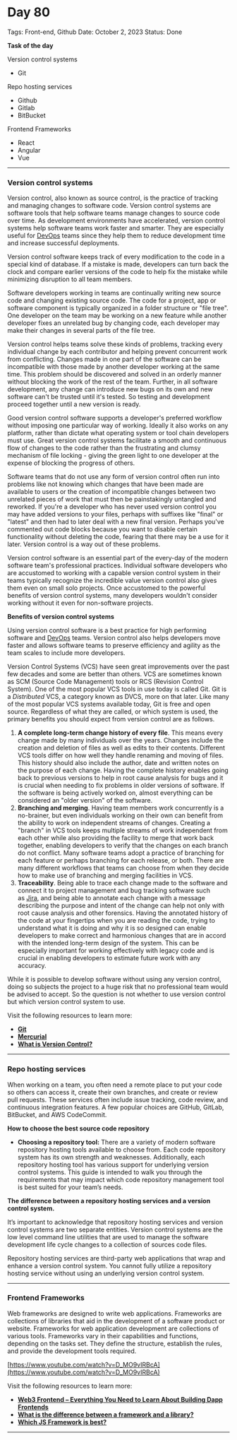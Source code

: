 # Day 80

Tags: Front-end, Github
Date: October 2, 2023
Status: Done

**Task of the day**

Version control systems

- Git

Repo hosting services

- Github
- Gitlab
- BitBucket

Frontend Frameworks

- React
- Angular
- Vue

---

### Version control systems

Version control, also known as source control, is the practice of tracking and managing changes to software code. Version control systems are software tools that help software teams manage changes to source code over time. As development environments have accelerated, version control systems help software teams work faster and smarter. They are especially useful for [DevOps](https://www.atlassian.com/devops/what-is-devops) teams since they help them to reduce development time and increase successful deployments.

Version control software keeps track of every modification to the code in a special kind of database. If a mistake is made, developers can turn back the clock and compare earlier versions of the code to help fix the mistake while minimizing disruption to all team members.

Software developers working in teams are continually writing new source code and changing existing source code. The code for a project, app or software component is typically organized in a folder structure or "file tree". One developer on the team may be working on a new feature while another developer fixes an unrelated bug by changing code, each developer may make their changes in several parts of the file tree.

Version control helps teams solve these kinds of problems, tracking every individual change by each contributor and helping prevent concurrent work from conflicting. Changes made in one part of the software can be incompatible with those made by another developer working at the same time. This problem should be discovered and solved in an orderly manner without blocking the work of the rest of the team. Further, in all software development, any change can introduce new bugs on its own and new software can't be trusted until it's tested. So testing and development proceed together until a new version is ready.

Good version control software supports a developer's preferred workflow without imposing one particular way of working. Ideally it also works on any platform, rather than dictate what operating system or tool chain developers must use. Great version control systems facilitate a smooth and continuous flow of changes to the code rather than the frustrating and clumsy mechanism of file locking - giving the green light to one developer at the expense of blocking the progress of others.

Software teams that do not use any form of version control often run into problems like not knowing which changes that have been made are available to users or the creation of incompatible changes between two unrelated pieces of work that must then be painstakingly untangled and reworked. If you're a developer who has never used version control you may have added versions to your files, perhaps with suffixes like "final" or "latest" and then had to later deal with a new final version. Perhaps you've commented out code blocks because you want to disable certain functionality without deleting the code, fearing that there may be a use for it later. Version control is a way out of these problems.

Version control software is an essential part of the every-day of the modern software team's professional practices. Individual software developers who are accustomed to working with a capable version control system in their teams typically recognize the incredible value version control also gives them even on small solo projects. Once accustomed to the powerful benefits of version control systems, many developers wouldn't consider working without it even for non-software projects.

**Benefits of version control systems**

Using version control software is a best practice for high performing software and [DevOps](https://www.atlassian.com/devops/what-is-devops) teams. Version control also helps developers move faster and allows software teams to preserve efficiency and agility as the team scales to include more developers.

Version Control Systems (VCS) have seen great improvements over the past few decades and some are better than others. VCS are sometimes known as SCM (Source Code Management) tools or RCS (Revision Control System). One of the most popular VCS tools in use today is called Git. Git is a *Distributed* VCS, a category known as DVCS, more on that later. Like many of the most popular VCS systems available today, Git is free and open source. Regardless of what they are called, or which system is used, the primary benefits you should expect from version control are as follows.

1. **A complete long-term change history of every file**. This means every change made by many individuals over the years. Changes include the creation and deletion of files as well as edits to their contents. Different VCS tools differ on how well they handle renaming and moving of files. This history should also include the author, date and written notes on the purpose of each change. Having the complete history enables going back to previous versions to help in root cause analysis for bugs and it is crucial when needing to fix problems in older versions of software. If the software is being actively worked on, almost everything can be considered an "older version" of the software.
2. **Branching and merging**. Having team members work concurrently is a no-brainer, but even individuals working on their own can benefit from the ability to work on independent streams of changes. Creating a "branch" in VCS tools keeps multiple streams of work independent from each other while also providing the facility to merge that work back together, enabling developers to verify that the changes on each branch do not conflict. Many software teams adopt a practice of branching for each feature or perhaps branching for each release, or both. There are many different workflows that teams can choose from when they decide how to make use of branching and merging facilities in VCS.
3. **Traceability**. Being able to trace each change made to the software and connect it to project management and bug tracking software such as [Jira](https://www.atlassian.com/software/jira), and being able to annotate each change with a message describing the purpose and intent of the change can help not only with root cause analysis and other forensics. Having the annotated history of the code at your fingertips when you are reading the code, trying to understand what it is doing and why it is so designed can enable developers to make correct and harmonious changes that are in accord with the intended long-term design of the system. This can be especially important for working effectively with legacy code and is crucial in enabling developers to estimate future work with any accuracy.

While it is possible to develop software without using any version control, doing so subjects the project to a huge risk that no professional team would be advised to accept. So the question is not whether to use version control but which version control system to use.

Visit the following resources to learn more:

- **[Git](https://git-scm.com/)**
- **[Mercurial](https://www.mercurial-scm.org/)**
- **[What is Version Control?](https://www.atlassian.com/git/tutorials/what-is-version-control)**

---

### Repo hosting services

When working on a team, you often need a remote place to put your code so others can access it, create their own branches, and create or review pull requests. These services often include issue tracking, code review, and continuous integration features. A few popular choices are GitHub, GitLab, BitBucket, and AWS CodeCommit.

**How to choose the best source code repository**

- **Choosing a repository tool:** There are a variety of modern software repository hosting tools available to choose from. Each code repository system has its own strength and weaknesses. Additionally, each repository hosting tool has various support for underlying version control systems. This guide is intended to walk you through the requirements that may impact which code repository management tool is best suited for your team’s needs.

**The difference between a repository hosting services and a version control system.**

It’s important to acknowledge that repository hosting services and version control systems are two separate entities. Version control systems are the low level command line utilities that are used to manage the software development life cycle changes to a collection of sources code files.

Repository hosting services are third-party web applications that wrap and enhance a version control system. You cannot fully utilize a repository hosting service without using an underlying version control system.

---

### Frontend Frameworks

Web frameworks are designed to write web applications. Frameworks are collections of libraries that aid in the development of a software product or website. Frameworks for web application development are collections of various tools. Frameworks vary in their capabilities and functions, depending on the tasks set. They define the structure, establish the rules, and provide the development tools required.

[https://www.youtube.com/watch?v=D_MO9vIRBcA](https://www.youtube.com/watch?v=D_MO9vIRBcA)

Visit the following resources to learn more:

- **[Web3 Frontend – Everything You Need to Learn About Building Dapp Frontends](https://moralis.io/web3-frontend-everything-you-need-to-learn-about-building-dapp-frontends/)**
- **[What is the difference between a framework and a library?](https://www.youtube.com/watch?v=D_MO9vIRBcA)**
- **[Which JS Framework is best?](https://www.youtube.com/watch?v=cuHDQhDhvPE)**

---